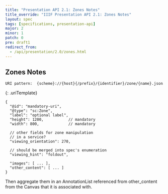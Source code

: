 ```yaml
---
title: "Presentation API 2.1: Zones Notes"
title_override: "IIIF Presentation API 2.1: Zones Notes"
layout: spec
tags: [specifications, presentation-api]
major: 2
minor: 1
patch: 0
pre: draft1
redirect_from:
  - /api/presentation/2.0/zones.html
---
```


## Zones Notes

``` none
URI pattern:  {scheme}://{host}{/prefix}/{identifier}/zone/{name}.json
```
{: .uriTemplate}

``` json-doc
{
  "@id": "mandatory-uri",
  "@type": "sc:Zone",
  "label": "optional label",
  "height": 1200,           // mandatory
  "width": 800,             // mandatory

  // other fields for zone manipulation
  // in a service?
  "viewing_orientation": 270,

  // should be merged into spec's enumeration
  "viewing_hint": "foldout",

  "images": [ ... ],
  "other_content": [ ... ]
}
```

Then aggregate them in an AnnotationList referenced from other_content from the Canvas that it is associated with.
